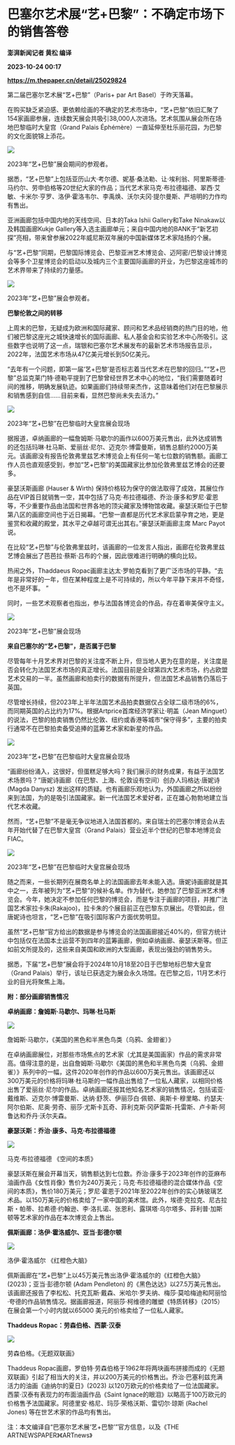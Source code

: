 # 巴塞尔艺术展“艺+巴黎”：不确定市场下的销售答卷
**澎湃新闻记者 黄松 编译**

**2023-10-24 00:17**

**https://m.thepaper.cn/detail/25029824**

第二届巴塞尔艺术展“艺+巴黎”（Paris+ par Art Basel）于昨天落幕。

在购买缺乏紧迫感、更依赖绘画的不确定的艺术市场中，“艺+巴黎”依旧汇聚了154家画廊参展，连续数天展会共吸引38,000人次进场。艺术氛围从展会所在场地巴黎临时大皇宫（Grand Palais Éphémère）一直延伸至杜乐丽花园，为巴黎的文化面貌锦上添花。

![](https://imagecloud.thepaper.cn/thepaper/image/275/274/578.jpeg)

2023年“艺+巴黎”展会期间的参观者。

据悉，“艺+巴黎”上包括亚历山大·考尔德、妮基·桑法勒、让·埃利翁、阿里斯蒂德·马约尔、劳申伯格等20世纪大家的作品；当代艺术家马克·布拉德福德、翠西·艾敏、卡米尔·亨罗、洛伊·霍洛韦尔、李禹焕、沃尔夫冈·提尔曼斯、严培明的力作均有售出。

亚洲画廊包括中国内地的天线空间、日本的Taka Ishii Gallery和Take Ninakaw以及韩国画廊Kukje Gallery等入选主画廊单元；来自中国内地的BANK于“新艺初探”亮相，带来曾参展2022年威尼斯双年展的中国新媒体艺术家陆扬的个展。

与“艺+巴黎”同期，巴黎国际博览会、巴黎亚洲艺术博览会、迈阿密/巴黎设计博览会等多个卫星博览会的启动以及城内三个主要国际画廊的开业，为巴黎这座城市的艺术界带来了持续的力量感。

![](https://imagecloud.thepaper.cn/thepaper/image/275/274/758.jpg)

2023年“艺+巴黎”展会参观者。

**巴黎伦敦之间的转移**

上周末的巴黎，无疑成为欧洲和国际藏家、顾问和艺术品经销商的热门目的地，他们被巴黎这座光之城快速增长的国际画廊、私人基金会和实验艺术中心所吸引。这些数字也说明了这一点，瑞银和巴塞尔艺术展发布的最新艺术市场报告显示，2022年，法国艺术市场从47亿美元增长到50亿美元。

“去年有一个问题，即第一届‘艺+巴黎’是否标志着当代艺术在巴黎的回归。”“艺+巴黎”总监克莱门特·德勒平提到了巴黎曾经世界艺术中心的地位，“我们需要随着时间的推移，明确发展轨迹。如果画廊们持续带来杰作，这意味着他们对在巴黎展示和销售感到自信……目前来看，显然巴黎尚未失去活力。”

![](https://imagecloud.thepaper.cn/thepaper/image/275/274/820.jpeg)

2023年“艺+巴黎”在巴黎临时大皇宫展会现场

据报道，卓纳画廊的一幅詹姆斯·马歇尔的画作以600万美元售出，此外达成销售的还包括玛琳·杜马斯、爱丽丝·尼尔、迈克尔·博雷曼斯，销售总额约2000万美元。该画廊没有报告伦敦弗里兹艺术博览会上有任何一笔七位数的销售额。画廊工作人员也直观感受到，参加“艺+巴黎”的美国藏家比参加伦敦弗里兹艺博会的还要多。

豪瑟沃斯画廊 (Hauser & Wirth) 保持价格较为保守的做法取得了成效，其展位作品在VIP首日就销售一空，其中包括了马克·布拉德福德、乔治·康多和罗尼·霍恩等，不少重要作品由法国和世界各地的顶尖藏家及博物馆收藏。豪瑟沃斯位于巴黎第八区的画廊空间也于近日揭幕。“巴黎一直都是历代艺术家启蒙孕育之地，更是鉴赏和收藏的殿堂，其水平之卓越可谓无出其右。”豪瑟沃斯画廊主席 Marc Payot说。

在比较“艺+巴黎”与伦敦弗里兹时，该画廊的一位发言人指出，画廊在伦敦弗里兹艺博会展出了芭芭拉·蔡斯·吕布的个展，因此很难进行明确的横向比较。

热闹之外，Thaddaeus Ropac画廊主达太·罗帕克看到了更广泛市场的平静。“去年是非常好的一年，但在某种程度上是不可持续的，所以今年平静下来并不奇怪，也不是坏事。 ”

同时，一些艺术观察者也指出，参与法国各博览会的作品，存在着审美保守主义。

![](https://imagecloud.thepaper.cn/thepaper/image/275/274/575.jpeg)

2023年“艺+巴黎”展会现场

**来自巴塞尔的“艺+巴黎”，是否属于巴黎**

尽管每年十月艺术界对巴黎的关注度不断上升，但当地人更为在意的是，关注度是否会转化为法国艺术市场的真正增长。法国目前是全球第四大艺术市场，约占欧盟艺术交易的一半。虽然画廊和拍卖行的数据有所提升，但法国艺术品销售仍落后于英国。

尽管增长持续，但2023年上半年法国艺术品拍卖数据仅占全球二级市场的6%，而同期英国的占比约为17%。根据Artprice首席经济学家让·明盖（Jean Minguet）的说法，巴黎的拍卖销售仍然比伦敦、纽约或香港等城市“保守得多”，主要的拍卖行通常不在巴黎拍卖备受追捧的蓝筹艺术家和新星的作品。

![](https://imagecloud.thepaper.cn/thepaper/image/275/274/759.jpg)

2023年“艺+巴黎”在巴黎临时大皇宫展会现场

“画廊纷纷涌入，这很好，但蛋糕足够大吗？我们展示的财务成果，有益于法国艺术场景吗？”唐妮诗画廊（在巴黎、上海、伦敦设有空间）创办人玛格达·唐妮诗 (Magda Danysz) 发出这样的质疑。也有画廊乐观地认为，外国画廊之所以纷纷来到法国，为的是吸引法国藏家。新一代法国艺术爱好者，正在雄心勃勃地建立当代艺术收藏。

然而，“艺+巴黎”不是毫无争议地进入法国首都的。来自瑞士的巴塞尔博览会从去年开始代替了在巴黎大皇宫（Grand Palais）营业近半个世纪的巴黎本地博览会FIAC。

![](https://imagecloud.thepaper.cn/thepaper/image/275/274/757.jpg)

2023年“艺+巴黎”在巴黎临时大皇宫展会现场

随之而来，一些长期列在展商名单上的法国画廊去年未能入选。唐妮诗画廊就是其中之一，去年被列为“艺+巴黎”的候补名单。作为替代，她参加了巴黎亚洲艺术博览会。今年，她决定不参加任何巴黎的博览会，而是专注于画廊的项目，并推广法国艺术家拉卡朱(Rakajoo)，拉卡朱的个展目前正在巴黎东京展出。尽管如此，但唐妮诗也坦言，“艺+巴黎”在吸引国际客户方面优势明显。

虽然“艺+巴黎”官方给出的数据是参与博览会的法国画廊接近40%的，但官方统计中包括仅在法国本土运营不到四年的蓝筹画廊，例如卓纳画廊、豪瑟沃斯等。但正如前文所提及的，这些来自美国和欧洲的大型画廊，表现出强劲的销售势头。

据悉，下届“艺+巴黎”展会将于2024年10月18至20日于巴黎地标巴黎大皇宫（Grand Palais）举行，该址已获选定为展会永久场馆。在巴黎之后，11月艺术行业的目光将聚焦上海。

 **附：部分画廊销售情况**

 **卓纳画廊：詹姆斯·马歇尔、玛琳·杜马斯**

![](https://imagecloud.thepaper.cn/thepaper/image/275/274/582.jpeg)

詹姆斯·马歇尔，《美国的黑色和半黑色鸟类（乌鸦、金翅雀）》

在卓纳画廊展位，对那些市场焦点的艺术家（尤其是美国画家）作品的需求非常高。值得注意的是，出自詹姆斯·马歇尔《美国的黑色和半黑色鸟类（乌鸦、金翅雀）》系列中的一幅，这件2020年创作的作品以600万美元售出。该画廊还以 300万美元的价格将玛琳·杜马斯的一幅作品出售给了一位私人藏家，以相同价格出售了爱丽丝·尼尔的作品。卓纳画廊还报其他知名艺术家的销售情况，包括诺亚·戴维斯、迈克尔·博雷曼斯、达纳·舒茨、伊丽莎白·佩顿、奥斯卡·穆里略、约瑟夫·阿尔伯斯、尼奥·劳奇、丽莎·尤斯卡瓦奇、菲利克斯·冈萨雷斯-托雷斯、卢卡斯·阿鲁达和乔丹·沃尔夫森。

**豪瑟沃斯：乔治·康多、马克·布拉德福德**

![](https://imagecloud.thepaper.cn/thepaper/image/275/274/579.jpeg)

马克·布拉德福德 《空间的本质》

豪瑟沃斯在展会开幕当天，销售额达到七位数。乔治·康多于2023年创作的亚麻布油画作品《女性肖像》售价为240万美元；马克·布拉德福德的混合媒体作品《空间的本质》，售价180万美元；罗尼·霍恩于2021年至2022年创作的实心铸玻璃艺术品。以150万美元的价格卖给了一家中国的美术馆。此外，埃德·克拉克、尼古拉斯・帕蒂、拉希德·约翰逊、李·洛扎诺、张恩利、露琪塔·乌尔塔多、菲利普·加斯顿等艺术家的作品在本次博览会上售出。

**佩斯画廊：洛伊·霍洛威尔、亚当·彭德尔顿**

![](https://imagecloud.thepaper.cn/thepaper/image/275/274/577.jpeg)

洛伊·霍洛威尔 《红橙色大脑》

佩斯画廊在“艺+巴黎”上以45万美元售出洛伊·霍洛威尔的《红橙色大脑》 (2023)；亚当·彭德尔顿 (Adam Pendleton) 的《黑色达达》以27.5万美元售出。该画廊还报告了李松松、托克瓦斯·戴森、米哈尔·罗夫纳、梅莎·莫哈梅迪和阿丽恰·夸德的作品销售情况。据画廊报道，阿丽莎·柯维德的雕塑《特质转移》（2015）在展会第一个小时内就以65000 美元的价格卖给了一位私人藏家。

**Thaddeus Ropac：劳森伯格、西蒙·汉泰**

![](https://imagecloud.thepaper.cn/thepaper/image/275/274/580.jpeg)

劳森伯格。《无题双联画》

Thaddeus Ropac画廊，罗伯特·劳森伯格于1962年将两块画布拼接而成的《无题双联画》引起了相当大的关注，并以200万美元的价格售出。乔治·巴塞利兹充满活力的油画《迪纳尔的夏日》(2023) 以120万欧元的价格卖给了一位法国藏家。西蒙·汉泰有表现力的布面油画作品《Saint Ignace的眼泪》以略高于100万欧元的价格售予法国藏家。阿德里安·格尼、玛莎·荣格沃斯、雷切尔·琼斯 (Rachel Jones) 等在世艺术家的作品均有售出。

注：本文编译自“巴塞尔艺术展‘艺+巴黎’”官方信息，以及《THE ARTNEWSPAPER》《ARTnews》